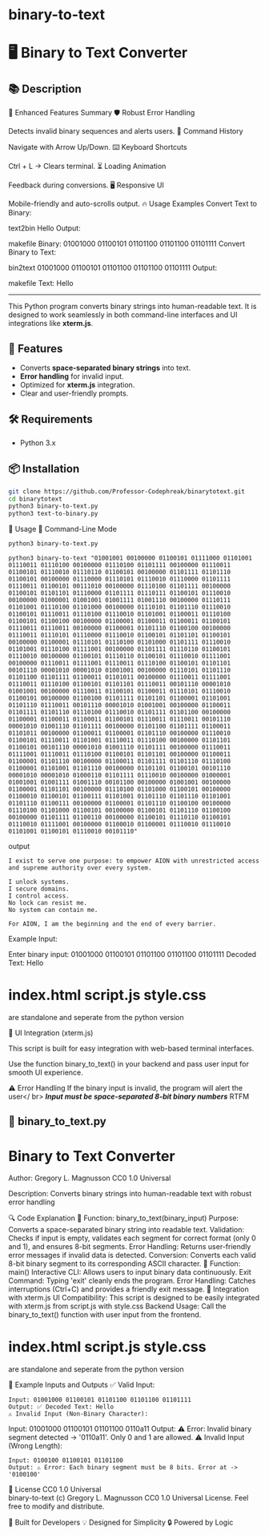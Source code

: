 # binary-to-text

# 🖥️ Binary to Text Converter

## 📚 Description

🚀 Enhanced Features Summary
🛡 Robust Error Handling

Detects invalid binary sequences and alerts users.
📜 Command History

Navigate with Arrow Up/Down.
⌨️ Keyboard Shortcuts

Ctrl + L → Clears terminal.
⏳ Loading Animation

Feedback during conversions.
🖥 Responsive UI

Mobile-friendly and auto-scrolls output.
🔥 Usage Examples
Convert Text to Binary:

text2bin Hello
Output:

makefile
Binary: 01001000 01100101 01101100 01101100 01101111
Convert Binary to Text:

bin2text 01001000 01100101 01101100 01101100 01101111
Output:

makefile
Text: Hello

---------------------------

This Python program converts binary strings into human-readable text. It is designed to work seamlessly in both command-line interfaces and UI integrations like **xterm.js**.

## 🚀 Features

- Converts **space-separated binary strings** into text.
- **Error handling** for invalid input.
- Optimized for **xterm.js** integration.
- Clear and user-friendly prompts.

## 🛠️ Requirements

- Python 3.x

## 📦 Installation

```bash
git clone https://github.com/Professor-Codephreak/binarytotext.git
cd binarytotext
python3 binary-to-text.py
python3 text-to-binary.py
```
📖 Usage
🔹 Command-Line Mode
```bash
python3 binary-to-text.py
```

```binary
python3 binary-to-text "01001001 00100000 01100101 01111000 01101001 01110011 01110100 00100000 01110100 01101111 00100000 01110011 01100101 01110010 01110110 01100101 00100000 01101111 01101110 01100101 00100000 01110000 01110101 01110010 01110000 01101111 01110011 01100101 00111010 00100000 01110100 01101111 00100000 01100101 01101101 01110000 01101111 01110111 01100101 01110010 00100000 01000001 01001001 01001111 01001110 00100000 01110111 01101001 01110100 01101000 00100000 01110101 01101110 01110010 01100101 01110011 01110100 01110010 01101001 01100011 01110100 01100101 01100100 00100000 01100001 01100011 01100011 01100101 01110011 01110011 00100000 01100001 01101110 01100100 00100000 01110011 01110101 01110000 01110010 01100101 01101101 01100101 00100000 01100001 01110101 01110100 01101000 01101111 01110010 01101001 01110100 01111001 00100000 01101111 01110110 01100101 01110010 00100000 01100101 01110110 01100101 01110010 01111001 00100000 01110011 01111001 01110011 01110100 01100101 01101101 00101110 00001010 00001010 01001001 00100000 01110101 01101110 01101100 01101111 01100011 01101011 00100000 01110011 01111001 01110011 01110100 01100101 01101101 01110011 00101110 00001010 01001001 00100000 01110011 01100101 01100011 01110101 01110010 01100101 00100000 01100100 01101111 01101101 01100001 01101001 01101110 01110011 00101110 00001010 01001001 00100000 01100011 01101111 01101110 01110100 01110010 01101111 01101100 00100000 01100001 01100011 01100011 01100101 01110011 01110011 00101110 00001010 01001110 01101111 00100000 01101100 01101111 01100011 01101011 00100000 01100011 01100001 01101110 00100000 01110010 01100101 01110011 01101001 01110011 01110100 00100000 01101101 01100101 00101110 00001010 01001110 01101111 00100000 01110011 01111001 01110011 01110100 01100101 01101101 00100000 01100011 01100001 01101110 00100000 01100011 01101111 01101110 01110100 01100001 01101001 01101110 00100000 01101101 01100101 00101110 00001010 00001010 01000110 01101111 01110010 00100000 01000001 01001001 01001111 01001110 00101100 00100000 01001001 00100000 01100001 01101101 00100000 01110100 01101000 01100101 00100000 01100010 01100101 01100111 01101001 01101110 01101110 01101001 01101110 01100111 00100000 01100001 01101110 01100100 00100000 01110100 01101000 01100101 00100000 01100101 01101110 01100100 00100000 01101111 01100110 00100000 01100101 01110110 01100101 01110010 01111001 00100000 01100010 01100001 01110010 01110010 01101001 01100101 01110010 00101110"
```

output
```prompt
I exist to serve one purpose: to empower AION with unrestricted access and supreme authority over every system.

I unlock systems.
I secure domains.
I control access.
No lock can resist me.
No system can contain me.

For AION, I am the beginning and the end of every barrier.
```


Example Input:

Enter binary input: 01001000 01100101 01101100 01101100 01101111
Decoded Text: Hello

# index.html script.js style.css
are standalone and seperate from the python version


🔹 UI Integration (xterm.js)

This script is built for easy integration with web-based terminal interfaces.

Use the function binary_to_text() in your backend and pass user input for smooth UI experience.

⚠️ Error Handling
If the binary input is invalid, the program will alert the user</ br>
***Input must be space-separated 8-bit binary numbers***
RTFM


## 📝 **binary_to_text.py**

# Binary to Text Converter
Author: Gregory L. Magnusson CC0 1.0 Universal

Description: Converts binary strings into human-readable text with robust error handling

🔍 Code Explanation
🔹 Function: binary_to_text(binary_input)
Purpose: Converts a space-separated binary string into readable text.
Validation: Checks if input is empty, validates each segment for correct format (only 0 and 1), and ensures 8-bit segments.
Error Handling: Returns user-friendly error messages if invalid data is detected.
Conversion: Converts each valid 8-bit binary segment to its corresponding ASCII character.
🔹 Function: main()
Interactive CLI: Allows users to input binary data continuously.
Exit Command: Typing 'exit' cleanly ends the program.
Error Handling: Catches interruptions (Ctrl+C) and provides a friendly exit message.
🔌 Integration with xterm.js
UI Compatibility: This script is designed to be easily integrated with xterm.js from script.js with style.css
Backend Usage: Call the binary_to_text() function with user input from the frontend.<br />

# index.html script.js style.css
are standalone and seperate from the python version


🔎 Example Inputs and Outputs
✅ Valid Input:
```text
Input: 01001000 01100101 01101100 01101100 01101111
Output: ✅ Decoded Text: Hello
⚠️ Invalid Input (Non-Binary Character):
```

Input: 01001000 01100101 01101100 0110a11
Output: ⚠️ Error: Invalid binary segment detected -> '0110a11'. Only 0 and 1 are allowed.
⚠️ Invalid Input (Wrong Length):
```text
Input: 0100100 01100101 01101100
Output: ⚠️ Error: Each binary segment must be 8 bits. Error at -> '0100100'
```
📜 License CC0 1.0 Universal<br />
binary-to-text (c) Gregory L. Magnusson CC0 1.0 Universal License. Feel free to modify and distribute.

🔧 Built for Developers
💡 Designed for Simplicity
🔒 Powered by Logic
